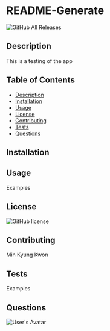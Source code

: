 
# README-Generate
![GitHub All Releases](https://img.shields.io/github/downloads/MK-Kwon/README-Generate/total)

## Description

This is a testing of the app


## Table of Contents
* [Description](##Description)
* [Installation](##Installation)
* [Usage](##Usage)
* [License](##License)
* [Contributing](##Contributing)
* [Tests](##Tests)
* [Questions](##Questions)


## Installation




## Usage

Examples


## License

![GitHub license](https://img.shields.io/badge/license-MIT-blue.svg)


## Contributing

Min Kyung Kwon


## Tests

Examples


## Questions

![User's Avatar](https://avatars1.githubusercontent.com/u/61897671?u=3da33e30c0f2a109c16120e650da047b8c6ba75c&v=4)


